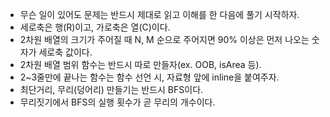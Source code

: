 - 무슨 일이 있어도 문제는 반드시 제대로 읽고 이해를 한 다음에 풀기 시작하자.
- 세로축은 행(R)이고, 가로축은 열(C)이다.
- 2차원 배열의 크기가 주어질 때 N, M 순으로 주어지면 90% 이상은 먼저 나오는 숫자가 세로축 값이다.
- 2차원 배열 범위 함수는 반드시 따로 만들자(ex. OOB, isArea 등).
- 2~3줄만에 끝나는 함수는 함수 선언 시, 자료형 앞에 inline을 붙여주자.
- 최단거리, 무리(덩어리) 만들기는 반드시 BFS이다.
- 무리짓기에서 BFS의 실행 횟수가 곧 무리의 개수이다.
